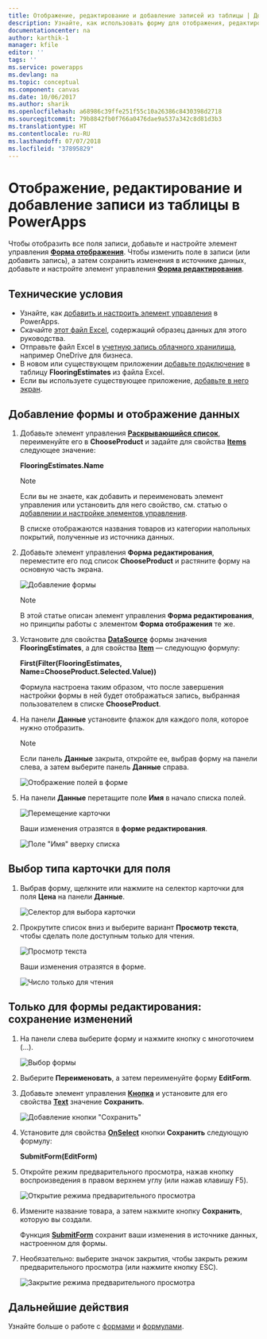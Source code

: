 ```yaml
---
title: Отображение, редактирование и добавление записей из таблицы | Документация Майкрософт
description: Узнайте, как использовать форму для отображения, редактирования и добавления записей из таблицы в источнике данных.
documentationcenter: na
author: karthik-1
manager: kfile
editor: ''
tags: ''
ms.service: powerapps
ms.devlang: na
ms.topic: conceptual
ms.component: canvas
ms.date: 10/06/2017
ms.author: sharik
ms.openlocfilehash: a68986c39ffe251f55c10a26386c8430398d2718
ms.sourcegitcommit: 79b8842fb0f766a0476dae9a537a342c8d81d3b3
ms.translationtype: HT
ms.contentlocale: ru-RU
ms.lasthandoff: 07/07/2018
ms.locfileid: "37895829"
---
```

# <a name="show-edit-or-add-a-record-from-a-table-in-powerapps"></a>Отображение, редактирование и добавление записи из таблицы в PowerApps
Чтобы отобразить все поля записи, добавьте и настройте элемент управления **[Форма отображения](controls/control-form-detail.md)**. Чтобы изменить поле в записи (или добавить запись), а затем сохранить изменения в источнике данных, добавьте и настройте элемент управления **[Форма редактирования](controls/control-form-detail.md)**.

## <a name="prerequisites"></a>Технические условия

* Узнайте, как [добавить и настроить элемент управления](add-configure-controls.md) в PowerApps.
* Скачайте [этот файл Excel](https://az787822.vo.msecnd.net/documentation/get-started-from-data/FlooringEstimates.xlsx), содержащий образец данных для этого руководства.
* Отправьте файл Excel в [учетную запись облачного хранилища](connections/cloud-storage-blob-connections.md), например OneDrive для бизнеса.
* В новом или существующем приложении [добавьте подключение](add-data-connection.md) в таблицу **FlooringEstimates** из файла Excel.
* Если вы используете существующее приложение, [добавьте в него экран](add-screen-context-variables.md).

## <a name="add-a-form-and-show-data"></a>Добавление формы и отображение данных
1. Добавьте элемент управления **[Раскрывающийся список](controls/control-drop-down.md)**, переименуйте его в **ChooseProduct** и задайте для свойства **[Items](controls/properties-core.md)** следующее значение:

    **FlooringEstimates.Name**

    > [!NOTE]
   > Если вы не знаете, как добавить и переименовать элемент управления или установить для него свойство, см. статью о [добавлении и настройке элементов управления](add-configure-controls.md).

    В списке отображаются названия товаров из категории напольных покрытий, полученные из источника данных.

2. Добавьте элемент управления **Форма редактирования**, переместите его под список **ChooseProduct** и растяните форму на основную часть экрана.

    ![Добавление формы](./media/add-form/add-a-form.png)

    > [!NOTE]
   > В этой статье описан элемент управления **Форма редактирования**, но принципы работы с элементом **Форма отображения** те же.

3. Установите для свойства **[DataSource](controls/control-form-detail.md)** формы значения **FlooringEstimates**, а для свойства **[Item](controls/control-form-detail.md)** — следующую формулу:

   **First(Filter(FlooringEstimates, Name=ChooseProduct.Selected.Value))**

   Формула настроена таким образом, что после завершения настройки формы в ней будет отображаться запись, выбранная пользователем в списке **ChooseProduct**.

4. На панели **Данные** установите флажок для каждого поля, которое нужно отобразить.

    > [!NOTE]
   > Если панель **Данные** закрыта, откройте ее, выбрав форму на панели слева, а затем выберите панель **Данные** справа.

    ![Отображение полей в форме](./media/add-form/checkbox.png)

5. На панели **Данные** перетащите поле **Имя** в начало списка полей.

    ![Перемещение карточки](./media/add-form/drag-field.png)

    Ваши изменения отразятся в **форме редактирования**.

    ![Поле "Имя" вверху списка](./media/add-form/move-card-form.png)

## <a name="set-the-card-type-for-a-field"></a>Выбор типа карточки для поля
1. Выбрав форму, щелкните или нажмите на селектор карточки для поля **Цена** на панели **Данные**.

    ![Селектор для выбора карточки](./media/add-form/price-card2.png)

2. Прокрутите список вниз и выберите вариант **Просмотр текста**, чтобы сделать поле доступным только для чтения.

    ![Просмотр текста](./media/add-form/view-text.png)

    Ваши изменения отразятся в форме.

    ![Число только для чтения](./media/add-form/read-only.png)  

## <a name="edit-form-only-save-changes"></a>Только для формы редактирования: сохранение изменений
1. На панели слева выберите форму и нажмите кнопку с многоточием (...).

   ![Выбор формы](./media/add-form/select-form.png)

2. Выберите **Переименовать**, а затем переименуйте форму **EditForm**.

3. Добавьте элемент управления **[Кнопка](controls/control-button.md)** и установите для его свойства **[Text](controls/properties-core.md)** значение **Сохранить**.

    ![Добавление кнопки "Сохранить"](./media/add-form/save-button.png)  

4. Установите для свойства **[OnSelect](controls/properties-core.md)** кнопки **Сохранить** следующую формулу:

   **SubmitForm(EditForm)**

5. Откройте режим предварительного просмотра, нажав кнопку воспроизведения в правом верхнем углу (или нажав клавишу F5).

    ![Открытие режима предварительного просмотра](./media/add-form/open-preview.png)

6. Измените название товара, а затем нажмите кнопку **Сохранить**, которую вы создали.

    Функция **[SubmitForm](functions/function-form.md)** сохранит ваши изменения в источнике данных, настроенном для формы.

7. Необязательно: выберите значок закрытия, чтобы закрыть режим предварительного просмотра (или нажмите кнопку ESC).

    ![Закрытие режима предварительного просмотра](./media/add-form/close-preview.png)

## <a name="next-steps"></a>Дальнейшие действия
Узнайте больше о работе с [формами](working-with-forms.md) и [формулами](working-with-formulas.md).
